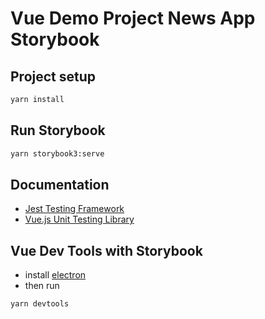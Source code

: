 # Vue Demo Project News App Storybook

## Project setup

```bash
yarn install
```

## Run Storybook

```bash
yarn storybook3:serve
```

## Documentation

- [Jest Testing Framework](http://facebook.github.io/jest/docs/en/getting-started.html)
- [Vue.js Unit Testing Library](https://vue-test-utils.vuejs.org/en/)

## Vue Dev Tools with Storybook

- install [electron](https://electronjs.org/)
- then run

```bash
yarn devtools
```
